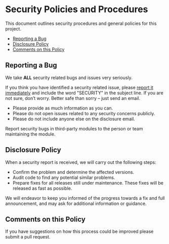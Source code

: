 # Security Policies and Procedures

This document outlines security procedures and general policies for this project.

  * [Reporting a Bug](#reporting-a-bug)
  * [Disclosure Policy](#disclosure-policy)
  * [Comments on this Policy](#comments-on-this-policy)

## Reporting a Bug

We take **ALL** security related bugs and issues very seriously.

If you think you have identified a security related issue, please [report it immediately](mailto:disclose@tgwolf.com) 
and include the word "SECURITY" in the subject line. If you are not sure, don’t worry.
Better safe than sorry – just send an email.

* Please provide as much information as you can.
* Please do not open issues related to any security concerns publicly.
* Please do not include anyone else on the disclosure email.

Report security bugs in third-party modules to the person or team maintaining
the module.

## Disclosure Policy

When a security report is received, we will carry out the following steps:

  * Confirm the problem and determine the affected versions.
  * Audit code to find any potential similar problems.
  * Prepare fixes for all releases still under maintenance. These fixes will be
    released as fast as possible.

We will endeavor to keep you informed of the progress towards a fix 
and full announcement, and may ask for additional information or guidance.

## Comments on this Policy

If you have suggestions on how this process could be improved please submit a
pull request.
